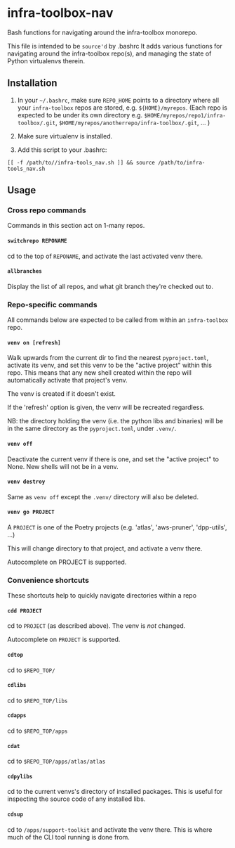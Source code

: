 # infra-toolbox-nav
Bash functions for navigating around the infra-toolbox monorepo.

This file is intended to be `source'd` by .bashrc It adds various functions for navigating around the
infra-toolbox repo(s), and managing the state of Python virtualenvs therein.

## Installation

1. In your `~/.bashrc`, make sure `REPO_HOME` points to a directory where all your `infra-toolbox`
   repos are stored, e.g. `${HOME}/myrepos`. (Each repo is expected to be under its own directory
   e.g. `$HOME/myrepos/repo1/infra-toolbox/.git`, `$HOME/myrepos/anotherrepo/infra-toolbox/.git`, ... )

2. Make sure virtualenv is installed.

3. Add this script to your .bashrc:

```
[[ -f /path/to//infra-tools_nav.sh ]] && source /path/to/infra-tools_nav.sh
```

## Usage

### Cross repo commands
Commands in this section act on 1-many repos.

#### `switchrepo REPONAME`
cd to the top of `REPONAME`, and activate the last activated venv there.

#### `allbranches`
Display the list of all repos, and what git branch they're checked out to.


### Repo-specific commands

All commands below are expected to be called from within an `infra-toolbox` repo.

#### `venv on [refresh]`
Walk upwards from the current dir to find the nearest `pyproject.toml`, activate its venv, and set this
venv to be the "active project" within this repo. This means that any new shell created within the repo
will automatically activate that project's venv.

The venv is created if it doesn't exist.

If the 'refresh' option is given, the venv will be recreated regardless.

NB: the directory holding the venv (i.e. the python libs and binaries) will be in the same directory
as the `pyproject.toml`, under `.venv/`.

#### `venv off`
Deactivate the current venv if there is one, and set the "active project" to None. New shells will not be
in a venv.

#### `venv destroy`
Same as `venv off` except the `.venv/` directory will also be deleted.

#### `venv go PROJECT`
A `PROJECT` is one of the Poetry projects (e.g. 'atlas', 'aws-pruner', 'dpp-utils', ...)

This will change directory to that project, and activate a venv there.

Autocomplete on PROJECT is supported.


### Convenience shortcuts
These shortcuts help to quickly navigate directories within a repo

#### `cdd PROJECT`
cd to `PROJECT` (as described above). The venv is _not_ changed.

Autocomplete on `PROJECT` is supported.

#### `cdtop`
cd to `$REPO_TOP/`

#### `cdlibs`
cd to `$REPO_TOP/libs`

#### `cdapps`
cd to `$REPO_TOP/apps`

#### `cdat`
cd to `$REPO_TOP/apps/atlas/atlas`

#### `cdpylibs`
cd to the current venvs's directory of installed packages. This is useful for inspecting the source code of
any installed libs.

#### `cdsup`
cd to `/apps/support-toolkit` and activate the venv there. This is where much of the CLI tool running is done from.
